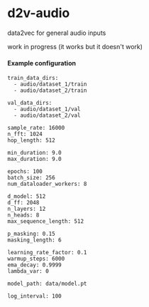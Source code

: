 # d2v-audio
data2vec for general audio inputs

work in progress (it works but it doesn't work)

#### Example configuration
```
train_data_dirs:
  - audio/dataset_1/train
  - audio/dataset_2/train

val_data_dirs:
  - audio/dataset_1/val
  - audio/dataset_2/val

sample_rate: 16000
n_fft: 1024
hop_length: 512

min_duration: 9.0
max_duration: 9.0

epochs: 100
batch_size: 256
num_dataloader_workers: 8

d_model: 512
d_ff: 2048
n_layers: 12
n_heads: 8
max_sequence_length: 512

p_masking: 0.15
masking_length: 6

learning_rate_factor: 0.1
warmup_steps: 6000
ema_decay: 0.9999
lambda_var: 0

model_path: data/model.pt

log_interval: 100
```

